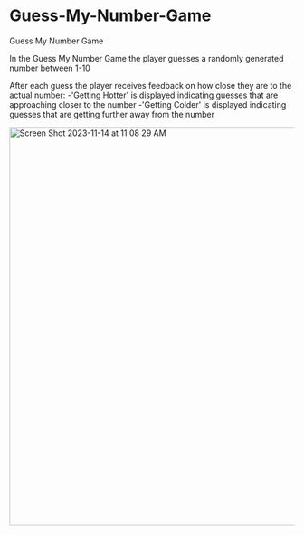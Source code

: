 # Guess-My-Number-Game
Guess My Number Game

In the Guess My Number Game the player guesses a randomly generated number between 1-10

After each guess the player receives feedback on how close they are to the actual number: 
-'Getting Hotter' is displayed indicating guesses that are approaching closer to the number
-'Getting Colder' is displayed indicating guesses that are getting further away from the number

<img width="704" alt="Screen Shot 2023-11-14 at 11 08 29 AM" src="https://github.com/treaddevs/Guess-a-Number/assets/148214913/ba87928d-61fb-4892-abbd-8f1b9c127471">
